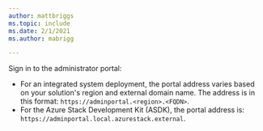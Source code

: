 ```yaml
---
author: mattbriggs
ms.topic: include
ms.date: 2/1/2021
ms.author: mabrigg

---
```



Sign in to the administrator portal:

* For an integrated system deployment, the portal address varies based on your solution's region and external domain name. The address is in this format: `https://adminportal.<region>.<FQDN>`.
* For the Azure Stack Development Kit (ASDK), the portal address is: `https://adminportal.local.azurestack.external`.
